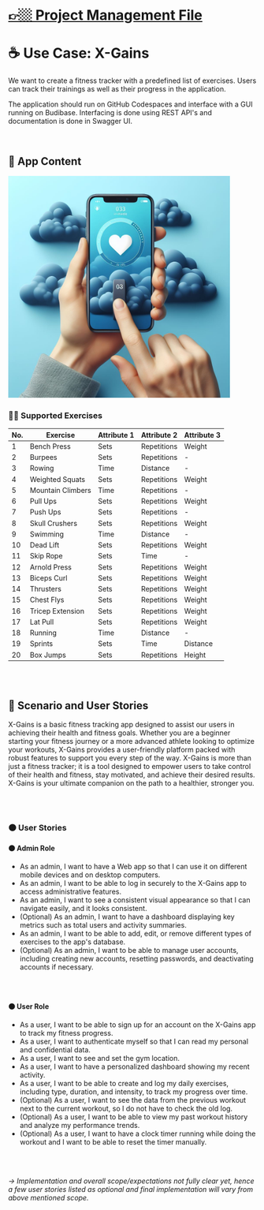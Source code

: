 # [👉🏼 Project Management File](https://github.com/noeddi2be/x-gains/blob/main/PROJECT-MANAGEMENT.md)

# ☕️ Use Case: X-Gains

We want to create a fitness tracker with a predefined list of exercises.
Users can track their trainings as well as their progress in the application.

The application should run on GitHub Codespaces and interface with a GUI running on Budibase.
Interfacing is done using REST API's and documentation is done in Swagger UI.

<br>

## 📱 App Content

<img src="https://github.com/noeddi2be/x-gains/blob/main/www/thumbnail.jpg?raw=true" width="450" height="450">

<br>

### 🏋🏽 Supported Exercises

| No. | Exercise | Attribute 1| Attribute 2| Attribute 3| 
| --- | --- | --- | --- | --- |
| 1 | Bench Press | Sets | Repetitions | Weight |
| 2 | Burpees | Sets | Repetitions | - |
| 3 | Rowing | Time | Distance | - |
| 4 | Weighted Squats | Sets | Repetitions | Weight |
| 5 | Mountain Climbers | Time | Repetitions | - |
| 6 | Pull Ups | Sets | Repetitions | Weight |
| 7 | Push Ups | Sets | Repetitions | - |
| 8 | Skull Crushers | Sets | Repetitions | Weight |
| 9 | Swimming | Time | Distance | - |
| 10 | Dead Lift | Sets | Repetitions | Weight |
| 11 | Skip Rope | Sets | Time | - |
| 12 | Arnold Press | Sets | Repetitions | Weight |
| 13 | Biceps Curl | Sets | Repetitions | Weight |
| 14 | Thrusters | Sets | Repetitions | Weight |
| 15 | Chest Flys | Sets | Repetitions | Weight |
| 16 | Tricep Extension | Sets | Repetitions | Weight |
| 17 | Lat Pull | Sets | Repetitions | Weight |
| 18 | Running | Time | Distance | - |
| 19 | Sprints | Sets | Time | Distance |
| 20 | Box Jumps | Sets | Repetitions | Height |

<br>
<br>

## 🧩 Scenario and User Stories

X-Gains is a basic fitness tracking app designed to assist our users in achieving their health and fitness goals. Whether you are a beginner starting your fitness journey or a more advanced athlete looking to optimize your workouts, X-Gains provides a user-friendly platform packed with robust features to support you every step of the way. X-Gains is more than just a fitness tracker; it is a tool designed to empower users to take control of their health and fitness, stay motivated, and achieve their desired results. X-Gains is your ultimate companion on the path to a healthier, stronger you.

<br>
<br>

### 🟠 User Stories
**🟠 Admin Role**
* As an admin, I want to have a Web app so that I can use it on different mobile devices and on desktop computers.
* As an admin, I want to be able to log in securely to the X-Gains app to access administrative features.
* As an admin, I want to see a consistent visual appearance so that I can navigate easily, and it looks consistent.
* (Optional) As an admin, I want to have a dashboard displaying key metrics such as total users and activity summaries.
* As an admin, I want to be able to add, edit, or remove different types of exercises to the app's database.
* (Optional) As an admin, I want to be able to manage user accounts, including creating new accounts, resetting passwords, and deactivating accounts if necessary.

<br>
<br>

**🟠 User Role**
* As a user, I want to be able to sign up for an account on the X-Gains app to track my fitness progress.
* As a user, I want to authenticate myself so that I can read my personal and confidential data.
* As a user, I want to see and set the gym location.
* As a user, I want to have a personalized dashboard showing my recent activity.
* As a user, I want to be able to create and log my daily exercises, including type, duration, and intensity, to track my progress over time.
* (Optional) As a user, I want to see the data from the previous workout next to the current workout, so I do not have to check the old log.
* (Optional) As a user, I want to be able to view my past workout history and analyze my performance trends.
* (Optional) As a user, I want to have a clock timer running while doing the workout and I want to be able to reset the timer manually.

<br>
<br>

*→ Implementation and overall scope/expectations not fully clear yet, hence a few user stories listed as optional and final implementation will vary from above mentioned scope.*
